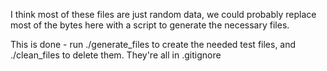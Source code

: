 I think most of these files are just random data, we could probably replace most of the bytes here with a script to generate the necessary files.

This is done - run ./generate_files to create the needed test files, and ./clean_files to delete them. They're all in .gitignore
